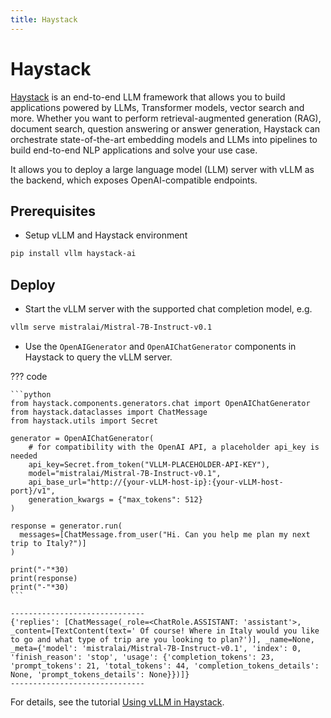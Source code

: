 ```yaml
---
title: Haystack
---
```


# Haystack

[Haystack](https://github.com/deepset-ai/haystack) is an end-to-end LLM framework that allows you to build applications powered by LLMs, Transformer models, vector search and more. Whether you want to perform retrieval-augmented generation (RAG), document search, question answering or answer generation, Haystack can orchestrate state-of-the-art embedding models and LLMs into pipelines to build end-to-end NLP applications and solve your use case.

It allows you to deploy a large language model (LLM) server with vLLM as the backend, which exposes OpenAI-compatible endpoints.

## Prerequisites

- Setup vLLM and Haystack environment

```bash
pip install vllm haystack-ai
```

## Deploy

- Start the vLLM server with the supported chat completion model, e.g.

```bash
vllm serve mistralai/Mistral-7B-Instruct-v0.1
```

- Use the `OpenAIGenerator` and `OpenAIChatGenerator` components in Haystack to query the vLLM server.

??? code

    ```python
    from haystack.components.generators.chat import OpenAIChatGenerator
    from haystack.dataclasses import ChatMessage
    from haystack.utils import Secret

    generator = OpenAIChatGenerator(
        # for compatibility with the OpenAI API, a placeholder api_key is needed
        api_key=Secret.from_token("VLLM-PLACEHOLDER-API-KEY"),
        model="mistralai/Mistral-7B-Instruct-v0.1",
        api_base_url="http://{your-vLLM-host-ip}:{your-vLLM-host-port}/v1",
        generation_kwargs = {"max_tokens": 512}
    )

    response = generator.run(
      messages=[ChatMessage.from_user("Hi. Can you help me plan my next trip to Italy?")]
    )

    print("-"*30)
    print(response)
    print("-"*30)
    ```

```console
------------------------------
{'replies': [ChatMessage(_role=<ChatRole.ASSISTANT: 'assistant'>, _content=[TextContent(text=' Of course! Where in Italy would you like to go and what type of trip are you looking to plan?')], _name=None, _meta={'model': 'mistralai/Mistral-7B-Instruct-v0.1', 'index': 0, 'finish_reason': 'stop', 'usage': {'completion_tokens': 23, 'prompt_tokens': 21, 'total_tokens': 44, 'completion_tokens_details': None, 'prompt_tokens_details': None}})]}
------------------------------
```

For details, see the tutorial [Using vLLM in Haystack](https://github.com/deepset-ai/haystack-integrations/blob/main/integrations/vllm.md).

